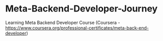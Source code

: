 # Meta-Backend-Developer-Journey
Learning Meta Backend Developer Course (Coursera - https://www.coursera.org/professional-certificates/meta-back-end-developer)
